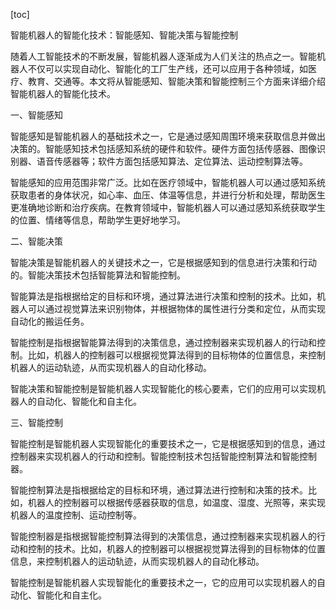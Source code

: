 
[toc]                    
                
                
智能机器人的智能化技术：智能感知、智能决策与智能控制

随着人工智能技术的不断发展，智能机器人逐渐成为人们关注的热点之一。智能机器人不仅可以实现自动化、智能化的工厂生产线，还可以应用于各种领域，如医疗、教育、交通等。本文将从智能感知、智能决策和智能控制三个方面来详细介绍智能机器人的智能化技术。

一、智能感知

智能感知是智能机器人的基础技术之一，它是通过感知周围环境来获取信息并做出决策的。智能感知技术包括感知系统的硬件和软件。硬件方面包括传感器、图像识别器、语音传感器等；软件方面包括感知算法、定位算法、运动控制算法等。

智能感知的应用范围非常广泛。比如在医疗领域中，智能机器人可以通过感知系统获取患者的身体状况，如心率、血压、体温等信息，并进行分析和处理，帮助医生更准确地诊断和治疗疾病。在教育领域中，智能机器人可以通过感知系统获取学生的位置、情绪等信息，帮助学生更好地学习。

二、智能决策

智能决策是智能机器人的关键技术之一，它是根据感知到的信息进行决策和行动的。智能决策技术包括智能算法和智能控制。

智能算法是指根据给定的目标和环境，通过算法进行决策和控制的技术。比如，机器人可以通过视觉算法来识别物体，并根据物体的属性进行分类和定位，从而实现自动化的搬运任务。

智能控制是指根据智能算法得到的决策信息，通过控制器来实现机器人的行动和控制。比如，机器人的控制器可以根据视觉算法得到的目标物体的位置信息，来控制机器人的运动轨迹，从而实现机器人的自动化移动。

智能决策和智能控制是智能机器人实现智能化的核心要素，它们的应用可以实现机器人的自动化、智能化和自主化。

三、智能控制

智能控制是智能机器人实现智能化的重要技术之一，它是根据感知到的信息，通过控制器来实现机器人的行动和控制。智能控制技术包括智能控制算法和智能控制器。

智能控制算法是指根据给定的目标和环境，通过算法进行控制和决策的技术。比如，机器人的控制器可以根据传感器获取的信息，如温度、湿度、光照等，来实现机器人的温度控制、运动控制等。

智能控制器是指根据智能控制算法得到的决策信息，通过控制器来实现机器人的行动和控制的技术。比如，机器人的控制器可以根据视觉算法得到的目标物体的位置信息，来控制机器人的运动轨迹，从而实现机器人的自动化移动。

智能控制是智能机器人实现智能化的重要技术之一，它的应用可以实现机器人的自动化、智能化和自主化。

